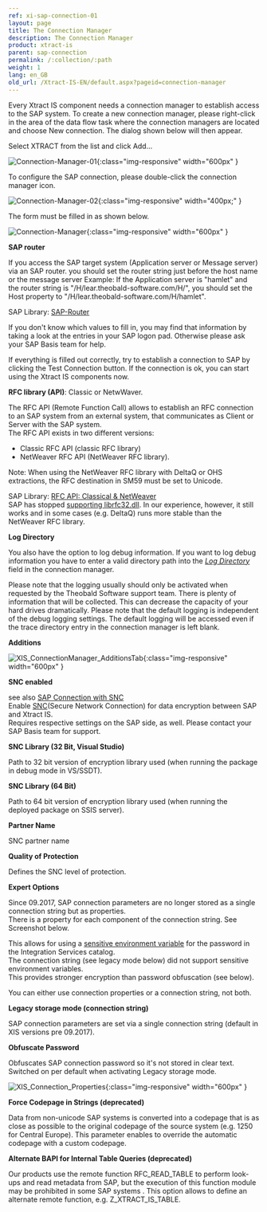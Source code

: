 ```yaml
---
ref: xi-sap-connection-01
layout: page
title: The Connection Manager
description: The Connection Manager
product: xtract-is
parent: sap-connection
permalink: /:collection/:path
weight: 1
lang: en_GB
old_url: /Xtract-IS-EN/default.aspx?pageid=connection-manager
---
```


Every Xtract IS component needs a connection manager to establish access to the SAP system. To create a new connection manager, please right-click in the area of the data flow task where the connection managers are located and choose New connection. The dialog shown below will then appear.

Select XTRACT from the list and click Add...

![Connection-Manager-01](/img/content/Connection-Manager-01.png){:class="img-responsive" width="600px" }

To configure the SAP connection, please double-click the connection manager icon.

![Connection-Manager-02](/img/content/Connection-Manager-02.png){:class="img-responsive" width="400px;" }

The form must be filled in as shown below. 

![Connection-Manager](/img/content/Connection-Manager.png){:class="img-responsive" width="600px" }

**SAP router**

If you access the SAP target system (Application server or Message server) via an SAP router. you should set the router string just before the host name or the message server
Example:
If the Application server is "hamlet" and the router string is "/H/lear.theobald-software.com/H/", you should set the Host property to "/H/lear.theobald-software.com/H/hamlet".

SAP Library: [SAP-Router](https://help.sap.com/viewer/page-not-found?url=https%3A%2F%2Fhelp.sap.com%2Fsaphelp_nw04%2Fhelpdata%2Fde%2F4f%2F992df1446d11d189700000e8322d00%2Fframeset.htm)

If you don't know which values to fill in, you may find that information by taking a look at the entries in your SAP logon pad.
Otherwise please ask your SAP Basis team for help.

If everything is filled out correctly, try to establish a connection to SAP by clicking the Test Connection button. If the connection is ok, you can start using the Xtract IS components now.

**RFC library (API)**: Classic or NetwWaver. <br>

The RFC API (Remote Function Call) allows to establish an RFC connection to an SAP system from an external system, that communicates as Client or Server with the SAP system.  
The RFC API exists in two different versions: 
- Classic RFC API (classic RFC library)
- NetWeaver RFC API (NetWeaver RFC library). 

Note: When using the NetWeaver RFC library with DeltaQ or OHS extractions, the RFC destination in SM59 must be set to Unicode. 

SAP Library: [RFC API: Classical & NetWeaver](https://help.sap.com/saphelp_nwpi71/helpdata/de/45/18e96cd26321a1e10000000a1553f6/frameset.htm) <br>
SAP has stopped [supporting librfc32.dll](https://blogs.sap.com/2012/08/15/support-for-classic-rfc-library-ends-march-2016/). In our experience, however, it still works and in some cases (e.g. DeltaQ) runs more stable than the NetWeaver RFC library.

**Log Directory**

You also have the option to log debug information. If you want to log debug information you have to enter a valid directory path into the [*Log Directory*](https://my.theobald-software.com/index.php?/Knowledgebase/Article/View/72/9/how-to-activate-tracing-for-xtract-products) field in the connection manager. 

Please note that the logging usually should only be activated when requested by the Theobald Software support team. There is plenty of information that will be collected. This can decrease the capacity of your hard drives dramatically. Please note that the default logging is independent of the debug logging settings. The default logging will be accessed even if the trace directory entry in the connection manager is left blank.

**Additions**

![XIS_ConnectionManager_AdditionsTab](/img/content/XIS_ConnectionManager_AdditionsTab.jpg){:class="img-responsive" width="600px" }

**SNC enabled**

see also [SAP Connection with SNC](./sap-connection-with-snc)<br>
Enable [SNC](https://help.sap.com/viewer/e73bba71770e4c0ca5fb2a3c17e8e229/7.5.8/en-US/e656f466e99a11d1a5b00000e835363f.html)(Secure Network Connection) for data encryption between SAP and Xtract IS.<br>
Requires respective settings on the SAP side, as well. Please contact your SAP Basis team for support.

**SNC Library (32 Bit, Visual Studio)**

Path to 32 bit version of encryption library used (when running the package in debug mode in VS/SSDT).

**SNC Library (64 Bit)**

Path to 64 bit version of encryption library used (when running the deployed package on SSIS server).

**Partner Name**

SNC partner name

**Quality of Protection**

Defines the SNC level of protection.


**Expert Options**

Since 09.2017, SAP connection parameters are no longer stored as a single connection string but as properties.<br>
There is a property for each component of the connection string. See Screenshot below.

This allows for using a [sensitive environment variable](./sensitive-environment-variable-in-ssis-catalog) for the password in the Integration Services catalog.<br>
The connection string (see legacy mode below) did not support sensitive environment variables.<br>
This provides stronger encryption than password obfuscation (see below).

You can either use connection properties or a connection string, not both.

**Legacy storage mode (connection string)**

SAP connection parameters are set via a single connection string (default in XIS versions pre 09.2017).

**Obfuscate Password**

Obfuscates SAP connection password so it's not stored in clear text. Switched on per default when activating Legacy storage mode.

![XIS_Connection_Properties](/img/content/XIS_Connection_Properties.jpg){:class="img-responsive" width="600px" }


**Force Codepage in Strings (deprecated)**

Data from non-unicode SAP systems is converted into a codepage that is as close as possible to the original codepage of the source system (e.g. 1250 for Central Europe). This parameter enables to override the automatic codepage with a custom codepage.

**Alternate BAPI for Internal Table Queries (deprecated)**

Our products use the remote function RFC_READ_TABLE to perform look-ups and read metadata from SAP, but the execution of this function module may be prohibited in some SAP systems . This option allows to define an alternate remote function, e.g. Z_XTRACT_IS_TABLE. 